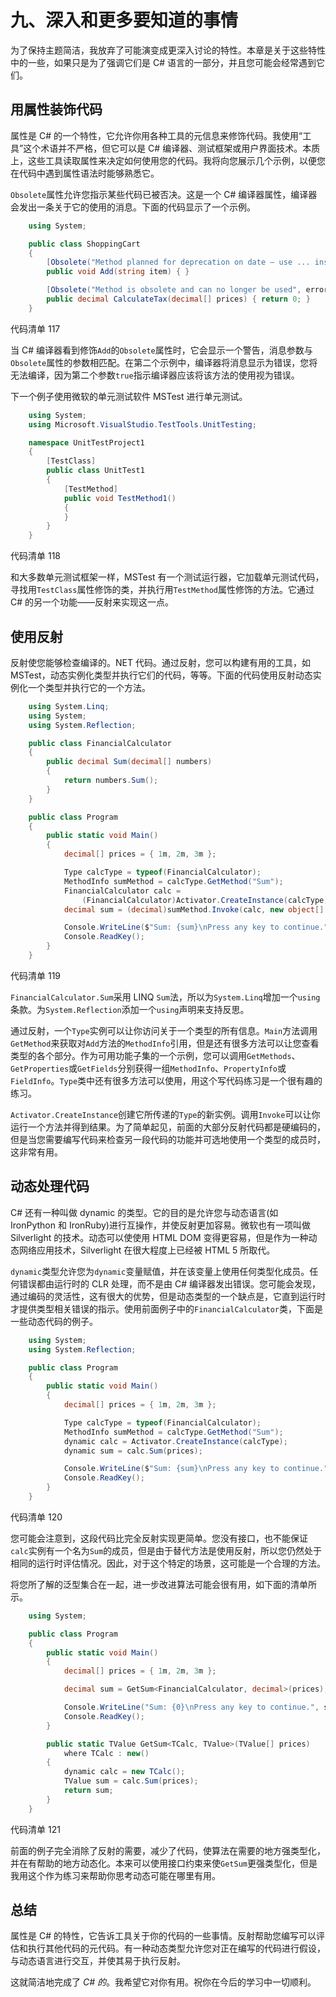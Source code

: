 # 九、深入和更多要知道的事情

为了保持主题简洁，我放弃了可能演变成更深入讨论的特性。本章是关于这些特性中的一些，如果只是为了强调它们是 C# 语言的一部分，并且您可能会经常遇到它们。

## 用属性装饰代码

属性是 C# 的一个特性，它允许你用各种工具的元信息来修饰代码。我使用“工具”这个术语并不严格，但它可以是 C# 编译器、测试框架或用户界面技术。本质上，这些工具读取属性来决定如何使用您的代码。我将向您展示几个示例，以便您在代码中遇到属性语法时能够熟悉它。

`Obsolete`属性允许您指示某些代码已被否决。这是一个 C# 编译器属性，编译器会发出一条关于它的使用的消息。下面的代码显示了一个示例。

```cs
    using System;

    public class ShoppingCart
    {
        [Obsolete("Method planned for deprecation on date – use ... instead.")]
        public void Add(string item) { }

        [Obsolete("Method is obsolete and can no longer be used", error: true)]
        public decimal CalculateTax(decimal[] prices) { return 0; }
    }

```

代码清单 117

当 C# 编译器看到修饰`Add`的`Obsolete`属性时，它会显示一个警告，消息参数与`Obsolete`属性的参数相匹配。在第二个示例中，编译器将消息显示为错误，您将无法编译，因为第二个参数`true`指示编译器应该将该方法的使用视为错误。

下一个例子使用微软的单元测试软件 MSTest 进行单元测试。

```cs
    using System;
    using Microsoft.VisualStudio.TestTools.UnitTesting;

    namespace UnitTestProject1
    {
        [TestClass]
        public class UnitTest1
        {
            [TestMethod]
            public void TestMethod1()
            {
            }
        }
    }

```

代码清单 118

和大多数单元测试框架一样，MSTest 有一个测试运行器，它加载单元测试代码，寻找用`TestClass`属性修饰的类，并执行用`TestMethod`属性修饰的方法。它通过 C# 的另一个功能——反射来实现这一点。

## 使用反射

反射使您能够检查编译的。NET 代码。通过反射，您可以构建有用的工具，如 MSTest，动态实例化类型并执行它们的代码，等等。下面的代码使用反射动态实例化一个类型并执行它的一个方法。

```cs
    using System.Linq;
    using System;
    using System.Reflection;

    public class FinancialCalculator
    {
        public decimal Sum(decimal[] numbers)
        {
            return numbers.Sum();
        }
    }

    public class Program
    {
        public static void Main()
        {
            decimal[] prices = { 1m, 2m, 3m };

            Type calcType = typeof(FinancialCalculator);
            MethodInfo sumMethod = calcType.GetMethod("Sum");
            FinancialCalculator calc =
                (FinancialCalculator)Activator.CreateInstance(calcType);
            decimal sum = (decimal)sumMethod.Invoke(calc, new object[] { prices });

            Console.WriteLine($"Sum: {sum}\nPress any key to continue.");
            Console.ReadKey();
        }
    }

```

代码清单 119

`FinancialCalculator.Sum`采用 LINQ `Sum`法，所以为`System.Linq`增加一个`using`条款。为`System.Reflection`添加一个`using`声明来支持反思。

通过反射，一个`Type`实例可以让你访问关于一个类型的所有信息。`Main`方法调用`GetMethod`来获取对`Add`方法的`MethodInfo`引用，但是还有很多方法可以让您查看类型的各个部分。作为可用功能子集的一个示例，您可以调用`GetMethods`、`GetProperties`或`GetFields`分别获得一组`MethodInfo`、`PropertyInfo`或`FieldInfo`。`Type`类中还有很多方法可以使用，用这个写代码练习是一个很有趣的练习。

`Activator.CreateInstance`创建它所传递的`Type`的新实例。调用`Invoke`可以让你运行一个方法并得到结果。为了简单起见，前面的大部分反射代码都是硬编码的，但是当您需要编写代码来检查另一段代码的功能并可选地使用一个类型的成员时，这非常有用。

## 动态处理代码

C# 还有一种叫做 dynamic 的类型。它的目的是允许您与动态语言(如 IronPython 和 IronRuby)进行互操作，并使反射更加容易。微软也有一项叫做 Silverlight 的技术。动态可以使使用 HTML DOM 变得更容易，但是作为一种动态网络应用技术，Silverlight 在很大程度上已经被 HTML 5 所取代。

`dynamic`类型允许您为`dynamic`变量赋值，并在该变量上使用任何类型化成员。任何错误都由运行时的 CLR 处理，而不是由 C# 编译器发出错误。您可能会发现，通过编码的灵活性，这有很大的优势，但是动态类型的一个缺点是，它直到运行时才提供类型相关错误的指示。使用前面例子中的`FinancialCalculator`类，下面是一些动态代码的例子。

```cs
    using System;
    using System.Reflection;

    public class Program
    {
        public static void Main()
        {
            decimal[] prices = { 1m, 2m, 3m };

            Type calcType = typeof(FinancialCalculator);
            MethodInfo sumMethod = calcType.GetMethod("Sum");
            dynamic calc = Activator.CreateInstance(calcType);
            dynamic sum = calc.Sum(prices);

            Console.WriteLine($"Sum: {sum}\nPress any key to continue.");
            Console.ReadKey();
        }
    }

```

代码清单 120

您可能会注意到，这段代码比完全反射实现更简单。您没有接口，也不能保证`calc`实例有一个名为`Sum`的成员，但是由于替代方法是使用反射，所以您仍然处于相同的运行时评估情况。因此，对于这个特定的场景，这可能是一个合理的方法。

将您所了解的泛型集合在一起，进一步改进算法可能会很有用，如下面的清单所示。

```cs
    using System;

    public class Program
    {
        public static void Main()
        {
            decimal[] prices = { 1m, 2m, 3m };

            decimal sum = GetSum<FinancialCalculator, decimal>(prices);

            Console.WriteLine("Sum: {0}\nPress any key to continue.", sum);
            Console.ReadKey();
        }

        public static TValue GetSum<TCalc, TValue>(TValue[] prices)
            where TCalc : new()
        {
            dynamic calc = new TCalc();
            TValue sum = calc.Sum(prices);
            return sum;
        }
    }

```

代码清单 121

前面的例子完全消除了反射的需要，减少了代码，使算法在需要的地方强类型化，并在有帮助的地方动态化。本来可以使用接口约束来使`GetSum`更强类型化，但是我用这个作为练习来帮助你思考动态可能在哪里有用。

## 总结

属性是 C# 的特性，它告诉工具关于你的代码的一些事情。反射帮助您编写可以评估和执行其他代码的元代码。有一种动态类型允许您对正在编写的代码进行假设，与动态语言进行交互，并使其易于执行反射。

这就简洁地完成了 *C# 的*。我希望它对你有用。祝你在今后的学习中一切顺利。